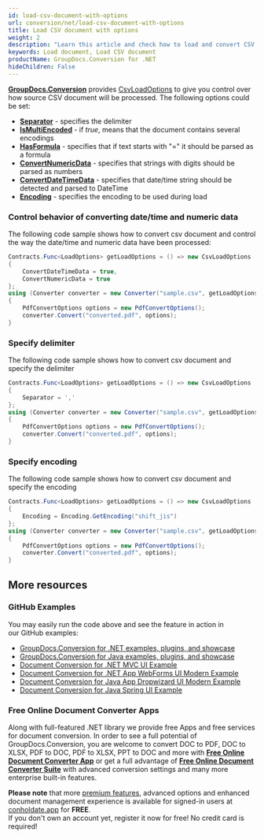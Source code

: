 ```yaml
---
id: load-csv-document-with-options
url: conversion/net/load-csv-document-with-options
title: Load CSV document with options
weight: 2
description: "Learn this article and check how to load and convert CSV documents with advanced options using GroupDocs.Conversion for .NET API."
keywords: Load document, Load CSV document
productName: GroupDocs.Conversion for .NET
hideChildren: False
---
```

[**GroupDocs.Conversion**](https://products.groupdocs.com/conversion/net) provides [CsvLoadOptions](https://apireference.groupdocs.com/net/conversion/groupdocs.conversion.options.load/csvloadoptions) to give you control over how source CSV document will be processed. The following options could be set:

*   **[Separator](https://apireference.groupdocs.com/net/conversion/groupdocs.conversion.options.load/csvloadoptions/properties/separator)** - specifies the delimiter 
*   **[IsMultiEncoded](https://apireference.groupdocs.com/net/conversion/groupdocs.conversion.options.load/csvloadoptions/properties/ismultiencoded)** - if *true*, means that the document contains several encodings  
*   **[HasFormula](https://apireference.groupdocs.com/net/conversion/groupdocs.conversion.options.load/csvloadoptions/properties/hasformula)** - specifies that if text starts with "=" it should be parsed as a formula
*   **[ConvertNumericData](https://apireference.groupdocs.com/net/conversion/groupdocs.conversion.options.load/csvloadoptions/properties/convertnumericdata)** - specifies that strings with digits should be parsed as numbers
*   **[ConvertDateTimeData](https://apireference.groupdocs.com/net/conversion/groupdocs.conversion.options.load/csvloadoptions/properties/convertdatetimedata)** - specifies that date/time string should be detected and parsed to DateTime
*   **[Encoding](https://apireference.groupdocs.com/net/conversion/groupdocs.conversion.options.load/csvloadoptions/properties/encoding)** - specifies the encoding to be used during load

### Control behavior of converting date/time and numeric data

The following code sample shows how to convert csv document and control the way the date/time and numeric data have been processed:

```csharp
Contracts.Func<LoadOptions> getLoadOptions = () => new CsvLoadOptions
{
    ConvertDateTimeData = true,
    ConvertNumericData = true
};
using (Converter converter = new Converter("sample.csv", getLoadOptions))
{
    PdfConvertOptions options = new PdfConvertOptions();
    converter.Convert("converted.pdf", options);
}
```

### Specify delimiter

The following code sample shows how to convert csv document and specify the delimiter

```csharp
Contracts.Func<LoadOptions> getLoadOptions = () => new CsvLoadOptions
{
    Separator = ','
};
using (Converter converter = new Converter("sample.csv", getLoadOptions))
{
    PdfConvertOptions options = new PdfConvertOptions();
    converter.Convert("converted.pdf", options);
}
```

### Specify encoding

The following code sample shows how to convert csv document and specify the encoding

```csharp
Contracts.Func<LoadOptions> getLoadOptions = () => new CsvLoadOptions
{
    Encoding = Encoding.GetEncoding("shift_jis")
};
using (Converter converter = new Converter("sample.csv", getLoadOptions))
{
    PdfConvertOptions options = new PdfConvertOptions();
    converter.Convert("converted.pdf", options);
}
```

## More resources

### GitHub Examples
You may easily run the code above and see the feature in action in our GitHub examples:
*   [GroupDocs.Conversion for .NET examples, plugins, and showcase](https://github.com/groupdocs-conversion/GroupDocs.Conversion-for-.NET)
*   [GroupDocs.Conversion for Java examples, plugins, and showcase](https://github.com/groupdocs-conversion/GroupDocs.Conversion-for-Java)
*   [Document Conversion for .NET MVC UI Example](https://github.com/groupdocs-conversion/GroupDocs.Conversion-for-.NET-MVC)
*   [Document Conversion for .NET App WebForms UI Modern Example](https://github.com/groupdocs-conversion/GroupDocs.Conversion-for-.NET-WebForms)
*   [Document Conversion for Java App Dropwizard UI Modern Example](https://github.com/groupdocs-conversion/GroupDocs.Conversion-for-Java-Dropwizard)
*   [Document Conversion for Java Spring UI Example](https://github.com/groupdocs-conversion/GroupDocs.Conversion-for-Java-Spring)

### Free Online Document Converter Apps
Along with full-featured .NET library we provide free Apps and free services for document conversion.
In order to see a full potential of GroupDocs.Conversion, you are welcome to convert DOC to PDF, DOC to XLSX, PDF to DOC, PDF to XLSX, PPT to DOC and more with **[Free Online Document Converter App](https://products.groupdocs.app/conversion)** or get a full advantage of **[Free Online Document Converter Suite](https://conholdate.app/features/document-converter-online)** with advanced conversion settings and many more enterprise built-in features.

**Please note** that more [premium features](https://conholdate.app/features), advanced options and enhanced document management experience is available for signed-in users at [conholdate.app](https://conholdate.app) for **FREE**.  
If you don't own an account yet, register it now for free! No credit card is required!